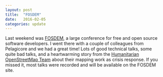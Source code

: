 ```yaml
---
layout: post
title:  "FOSDEM"
date:   2016-02-05
categories: update
---
```


Last weekend was [FOSDEM](http://fosdem.org), a large conference for free and
open source software developers. I went there with a couple of colleagues from
Pelagicore and we had a great time! Lots of good technical talks, some quite
bad talks, and a heartwarming story from the [Humanitarian OpenStreetMap Team](https://hotosm.org/)
about their mapping work as crisis response. If you missed it, most talks
were recorded and will be available on the FOSDEM site.
